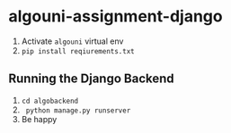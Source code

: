 # algouni-assignment-django

1. Activate `algouni` virtual env
2. `pip install reqiurements.txt`


## Running the Django Backend

1. `cd algobackend`
2. ` python manage.py runserver`
3. Be happy
